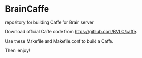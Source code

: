 # BrainCaffe

repository for building Caffe for Brain server

Download official Caffe code from https://github.com/BVLC/caffe.

Use these Makefile and Makefile.conf to build a Caffe.

Then, enjoy!
